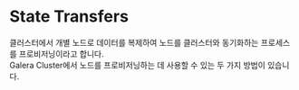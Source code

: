 # State Transfers
   
클러스터에서 개별 노드로 데이터를 복제하여 노드를 클러스터와 동기화하는 프로세스를 프로비저닝이라고 합니다.      
Galera Cluster에서 노드를 프로비저닝하는 데 사용할 수 있는 두 가지 방법이 있습니다.    
